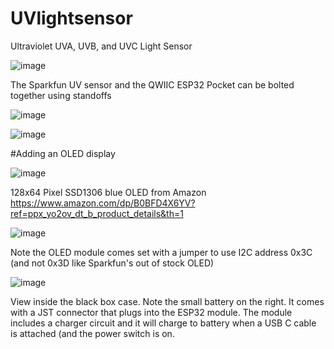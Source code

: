 # UVlightsensor
Ultraviolet UVA, UVB, and UVC Light Sensor

![image](https://github.com/Gburdel/UVlightsensor/assets/30203498/1def4f33-1fe1-4b02-a64a-0ae15217a079)

The Sparkfun UV sensor and the QWIIC ESP32 Pocket can be bolted together using standoffs

![image](https://github.com/Gburdel/UVlightsensor/assets/30203498/f127e40c-00cd-446c-9e9d-424988e7fd5d)

![image](https://github.com/Gburdel/UVlightsensor/assets/30203498/f127e40c-00cd-446c-9e9d-424988e7fd5d)

#Adding an OLED display

![image](https://github.com/Gburdel/UVlightsensor/assets/30203498/2a1cd0b9-9849-424d-a095-bf7439b44d42)

128x64 Pixel SSD1306 blue OLED from Amazon https://www.amazon.com/dp/B0BFD4X6YV?ref=ppx_yo2ov_dt_b_product_details&th=1

![image](https://github.com/Gburdel/UVlightsensor/assets/30203498/3e799224-9420-40f1-9954-2e2ffc695200)

Note the OLED module comes set with a jumper to use I2C address 0x3C (and not 0x3D like Sparkfun's out of stock OLED)

![image](https://github.com/Gburdel/UVlightsensor/assets/30203498/f127e40c-00cd-446c-9e9d-424988e7fd5d)

View inside the black box case. Note the small battery on the right. It comes with a JST connector that plugs into the ESP32 module. The module includes a charger circuit and it will charge to battery when a USB C cable is attached (and the power switch is on.
 
 
